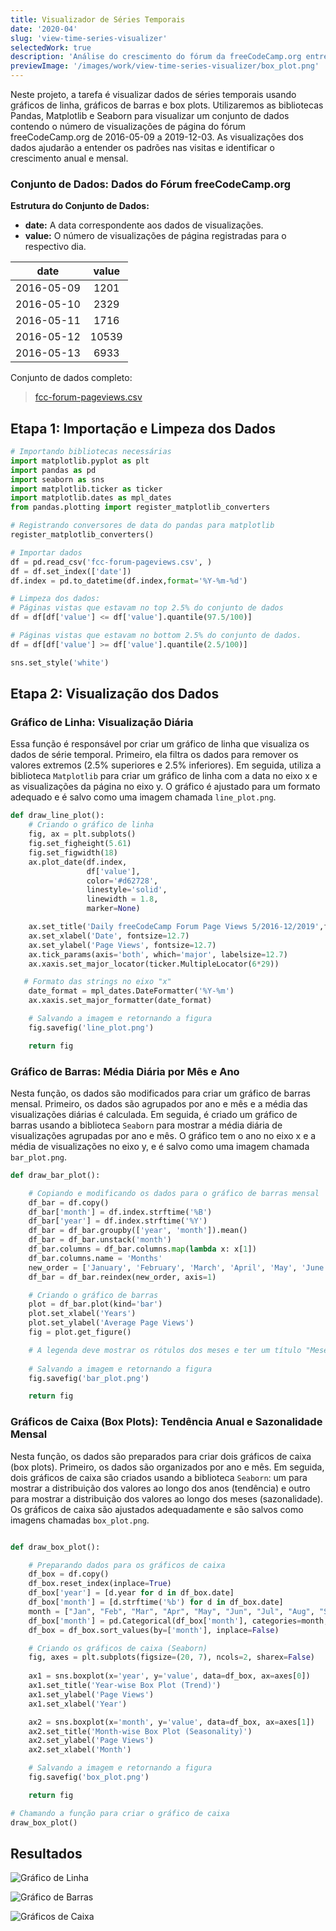 ```yaml
---
title: Visualizador de Séries Temporais
date: '2020-04'
slug: 'view-time-series-visualizer'
selectedWork: true
description: 'Análise do crescimento do fórum da freeCodeCamp.org entre 2016 e 2019 utilizando Python'
previewImage: '/images/work/view-time-series-visualizer/box_plot.png'
---
```


Neste projeto, a tarefa é visualizar dados de séries temporais usando gráficos de linha, gráficos de barras e box plots. Utilizaremos as bibliotecas Pandas, Matplotlib e Seaborn para visualizar um conjunto de dados contendo o número de visualizações de página do fórum freeCodeCamp.org de 2016-05-09 a 2019-12-03. As visualizações dos dados ajudarão a entender os padrões nas visitas e identificar o crescimento anual e mensal.

### Conjunto de Dados: Dados do Fórum freeCodeCamp.org

**Estrutura do Conjunto de Dados:**

- **date:** A data correspondente aos dados de visualizações.
- **value:** O número de visualizações de página registradas para o respectivo dia.

|    date    | value |
| :--------: | :---: |
| 2016-05-09 | 1201  |
| 2016-05-10 | 2329  |
| 2016-05-11 | 1716  |
| 2016-05-12 | 10539 |
| 2016-05-13 | 6933  |

Conjunto de dados completo:

> [fcc-forum-pageviews.csv](https://gist.github.com/VinVaz/fe0cbd0db5e1acccdc76e845e99c5672)

## Etapa 1: Importação e Limpeza dos Dados

```python
# Importando bibliotecas necessárias
import matplotlib.pyplot as plt
import pandas as pd
import seaborn as sns
import matplotlib.ticker as ticker
import matplotlib.dates as mpl_dates
from pandas.plotting import register_matplotlib_converters

# Registrando conversores de data do pandas para matplotlib
register_matplotlib_converters()

# Importar dados
df = pd.read_csv('fcc-forum-pageviews.csv', )
df = df.set_index(['date'])
df.index = pd.to_datetime(df.index,format='%Y-%m-%d')

# Limpeza dos dados:
# Páginas vistas que estavam no top 2.5% do conjunto de dados
df = df[df['value'] <= df['value'].quantile(97.5/100)]

# Páginas vistas que estavam no bottom 2.5% do conjunto de dados.
df = df[df['value'] >= df['value'].quantile(2.5/100)]

sns.set_style('white')
```

## Etapa 2: Visualização dos Dados

### Gráfico de Linha: Visualização Diária

Essa função é responsável por criar um gráfico de linha que visualiza os dados de série temporal. Primeiro, ela filtra os dados para remover os valores extremos (2.5% superiores e 2.5% inferiores). Em seguida, utiliza a biblioteca `Matplotlib` para criar um gráfico de linha com a data no eixo x e as visualizações da página no eixo y. O gráfico é ajustado para um formato adequado e é salvo como uma imagem chamada `line_plot.png`.

```python
def draw_line_plot():
    # Criando o gráfico de linha
    fig, ax = plt.subplots()
    fig.set_figheight(5.61)
    fig.set_figwidth(18)
    ax.plot_date(df.index,
                 df['value'],
                 color='#d62728',
                 linestyle='solid',
                 linewidth = 1.8,
                 marker=None)

    ax.set_title('Daily freeCodeCamp Forum Page Views 5/2016-12/2019',fontsize=14.1 )
    ax.set_xlabel('Date', fontsize=12.7)
    ax.set_ylabel('Page Views', fontsize=12.7)
    ax.tick_params(axis='both', which='major', labelsize=12.7)    
    ax.xaxis.set_major_locator(ticker.MultipleLocator(6*29))

   # Formato das strings no eixo "x"
    date_format = mpl_dates.DateFormatter('%Y-%m')
    ax.xaxis.set_major_formatter(date_format)    

    # Salvando a imagem e retornando a figura
    fig.savefig('line_plot.png')

    return fig
```

### Gráfico de Barras: Média Diária por Mês e Ano

Nesta função, os dados são modificados para criar um gráfico de barras mensal. Primeiro, os dados são agrupados por ano e mês e a média das visualizações diárias é calculada. Em seguida, é criado um gráfico de barras usando a biblioteca `Seaborn` para mostrar a média diária de visualizações agrupadas por ano e mês. O gráfico tem o ano no eixo x e a média de visualizações no eixo y, e é salvo como uma imagem chamada `bar_plot.png`.

```python
def draw_bar_plot():

    # Copiando e modificando os dados para o gráfico de barras mensal
    df_bar = df.copy()
    df_bar['month'] = df.index.strftime('%B')
    df_bar['year'] = df.index.strftime('%Y')
    df_bar = df_bar.groupby(['year', 'month']).mean()
    df_bar = df_bar.unstack('month')
    df_bar.columns = df_bar.columns.map(lambda x: x[1])
    df_bar.columns.name = 'Months'
    new_order = ['January', 'February', 'March', 'April', 'May', 'June', 'July', 'August', 'September', 'October', 'November', 'December']
    df_bar = df_bar.reindex(new_order, axis=1)

    # Criando o gráfico de barras
    plot = df_bar.plot(kind='bar')
    plot.set_xlabel('Years')
    plot.set_ylabel('Average Page Views')
    fig = plot.get_figure()

    # A legenda deve mostrar os rótulos dos meses e ter um título "Meses".
   
    # Salvando a imagem e retornando a figura
    fig.savefig('bar_plot.png')

    return fig

```

### Gráficos de Caixa (Box Plots): Tendência Anual e Sazonalidade Mensal

Nesta função, os dados são preparados para criar dois gráficos de caixa (box plots). Primeiro, os dados são organizados por ano e mês. Em seguida, dois gráficos de caixa são criados usando a biblioteca `Seaborn`: um para mostrar a distribuição dos valores ao longo dos anos (tendência) e outro para mostrar a distribuição dos valores ao longo dos meses (sazonalidade). Os gráficos de caixa são ajustados adequadamente e são salvos como imagens chamadas `box_plot.png`.

```python

def draw_box_plot():

    # Preparando dados para os gráficos de caixa
    df_box = df.copy()
    df_box.reset_index(inplace=True)
    df_box['year'] = [d.year for d in df_box.date]
    df_box['month'] = [d.strftime('%b') for d in df_box.date]
    month = ["Jan", "Feb", "Mar", "Apr", "May", "Jun", "Jul", "Aug", "Sep", "Oct", "Nov", "Dec"]
    df_box['month'] = pd.Categorical(df_box['month'], categories=month, ordered=True)
    df_box = df_box.sort_values(by=['month'], inplace=False)

    # Criando os gráficos de caixa (Seaborn)
    fig, axes = plt.subplots(figsize=(20, 7), ncols=2, sharex=False)
   
    ax1 = sns.boxplot(x='year', y='value', data=df_box, ax=axes[0])
    ax1.set_title('Year-wise Box Plot (Trend)')
    ax1.set_ylabel('Page Views')
    ax1.set_xlabel('Year')

    ax2 = sns.boxplot(x='month', y='value', data=df_box, ax=axes[1])
    ax2.set_title('Month-wise Box Plot (Seasonality)')
    ax2.set_ylabel('Page Views')
    ax2.set_xlabel('Month')

    # Salvando a imagem e retornando a figura
    fig.savefig('box_plot.png')

    return fig

# Chamando a função para criar o gráfico de caixa
draw_box_plot()

```

## Resultados

![Gráfico de Linha](/images/work/view-time-series-visualizer/line_plot.png)

![Gráfico de Barras](/images/work/view-time-series-visualizer/bar_plot.png)

![Gráficos de Caixa](/images/work/view-time-series-visualizer/box_plot.png)
